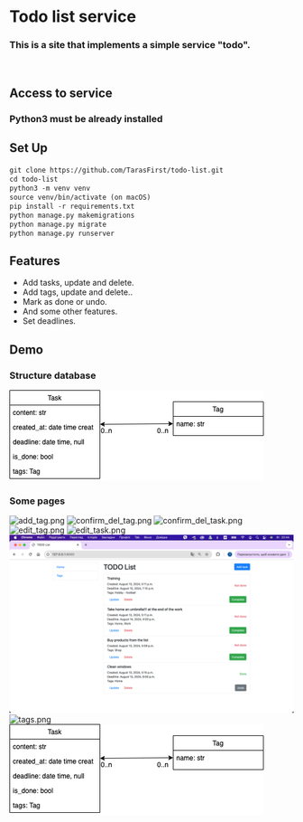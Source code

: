 # Todo list service

### This is a site that implements a simple service "todo".

<br>

## Access to service



### Python3 must be already installed

## Set Up

```shell
git clone https://github.com/TarasFirst/todo-list.git
cd todo-list
python3 -m venv venv
source venv/bin/activate (on macOS)
pip install -r requirements.txt
python manage.py makemigrations
python manage.py migrate
python manage.py runserver
```

## Features
* Add tasks, update and delete.
* Add tags, update and delete..
* Mark as done or undo.
* And some other features.
* Set deadlines.


## Demo

### Structure database
![img.png](images_for_README/todo_list.png)

### Some pages

![add_tag.png](images_for_README/add_tag.png)
![confirm_del_tag.png](images_for_README/confirm_del_tag.png)
![confirm_del_task.png](images_for_README/confirm_del_task.png)
![edit_tag.png](images_for_README/edit_tag.png)
![edit_task.png](images_for_README/edit_task.png)
![home.png](images_for_README/home.png)
![tags.png](images_for_README/tags.png)
![todo_list.png](images_for_README/todo_list.png)
